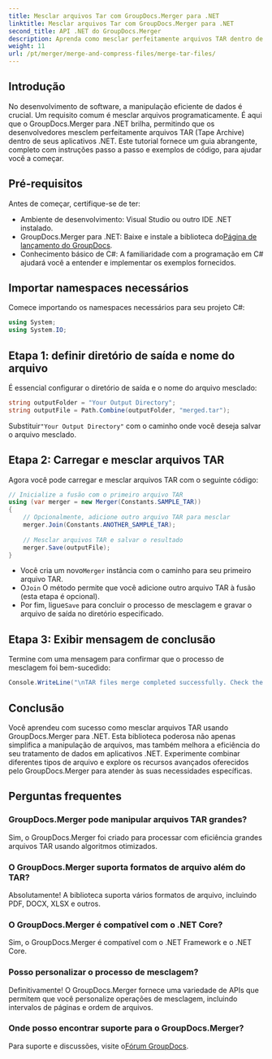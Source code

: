 ```yaml
---
title: Mesclar arquivos Tar com GroupDocs.Merger para .NET
linktitle: Mesclar arquivos Tar com GroupDocs.Merger para .NET
second_title: API .NET do GroupDocs.Merger
description: Aprenda como mesclar perfeitamente arquivos TAR dentro de seus aplicativos .NET usando GroupDocs.Merger. Este tutorial fornece uma abordagem abrangente, passo a passo, completa com exemplo de código.
weight: 11
url: /pt/merger/merge-and-compress-files/merge-tar-files/
---
```

## Introdução

No desenvolvimento de software, a manipulação eficiente de dados é crucial. Um requisito comum é mesclar arquivos programaticamente. É aqui que o GroupDocs.Merger para .NET brilha, permitindo que os desenvolvedores mesclem perfeitamente arquivos TAR (Tape Archive) dentro de seus aplicativos .NET. Este tutorial fornece um guia abrangente, completo com instruções passo a passo e exemplos de código, para ajudar você a começar.

## Pré-requisitos

Antes de começar, certifique-se de ter:

- Ambiente de desenvolvimento: Visual Studio ou outro IDE .NET instalado.
-  GroupDocs.Merger para .NET: Baixe e instale a biblioteca do[Página de lançamento do GroupDocs](https://releases.groupdocs.com/merger/net/).
- Conhecimento básico de C#: A familiaridade com a programação em C# ajudará você a entender e implementar os exemplos fornecidos.

## Importar namespaces necessários

Comece importando os namespaces necessários para seu projeto C#:

```csharp
using System;
using System.IO;
```

## Etapa 1: definir diretório de saída e nome do arquivo

É essencial configurar o diretório de saída e o nome do arquivo mesclado:

```csharp
string outputFolder = "Your Output Directory";
string outputFile = Path.Combine(outputFolder, "merged.tar");
```

 Substituir`"Your Output Directory"` com o caminho onde você deseja salvar o arquivo mesclado.

## Etapa 2: Carregar e mesclar arquivos TAR

Agora você pode carregar e mesclar arquivos TAR com o seguinte código:

```csharp
// Inicialize a fusão com o primeiro arquivo TAR
using (var merger = new Merger(Constants.SAMPLE_TAR))
{
    // Opcionalmente, adicione outro arquivo TAR para mesclar
    merger.Join(Constants.ANOTHER_SAMPLE_TAR);
    
    // Mesclar arquivos TAR e salvar o resultado
    merger.Save(outputFile);
}
```

-  Você cria um novo`Merger` instância com o caminho para seu primeiro arquivo TAR.
-  O`Join` O método permite que você adicione outro arquivo TAR à fusão (esta etapa é opcional).
-  Por fim, ligue`Save` para concluir o processo de mesclagem e gravar o arquivo de saída no diretório especificado.

## Etapa 3: Exibir mensagem de conclusão

Termine com uma mensagem para confirmar que o processo de mesclagem foi bem-sucedido:

```csharp
Console.WriteLine("\nTAR files merge completed successfully. Check the output in {0}", outputFolder);
```

## Conclusão

Você aprendeu com sucesso como mesclar arquivos TAR usando GroupDocs.Merger para .NET. Esta biblioteca poderosa não apenas simplifica a manipulação de arquivos, mas também melhora a eficiência do seu tratamento de dados em aplicativos .NET. Experimente combinar diferentes tipos de arquivo e explore os recursos avançados oferecidos pelo GroupDocs.Merger para atender às suas necessidades específicas.

## Perguntas frequentes

### GroupDocs.Merger pode manipular arquivos TAR grandes?
Sim, o GroupDocs.Merger foi criado para processar com eficiência grandes arquivos TAR usando algoritmos otimizados.

### O GroupDocs.Merger suporta formatos de arquivo além do TAR?
Absolutamente! A biblioteca suporta vários formatos de arquivo, incluindo PDF, DOCX, XLSX e outros.

### O GroupDocs.Merger é compatível com o .NET Core?
Sim, o GroupDocs.Merger é compatível com o .NET Framework e o .NET Core.

### Posso personalizar o processo de mesclagem?
Definitivamente! O GroupDocs.Merger fornece uma variedade de APIs que permitem que você personalize operações de mesclagem, incluindo intervalos de páginas e ordem de arquivos.

### Onde posso encontrar suporte para o GroupDocs.Merger?
 Para suporte e discussões, visite o[Fórum GroupDocs](https://forum.groupdocs.com/c/merger/32).